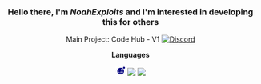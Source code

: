 <div align="center">

  ### Hello there, I'm *NoahExploits* and I'm interested in developing this for others ###
  
  Main Project:
  Code Hub - V1 <a href="https://discord.gg/2NWj7KUsjH">  <img src="https://raw.githubusercontent.com/anuraghazra/anuraghazra/master/assets/discord-round.svg" alt="Discord" width="27px"></a>
  
  
  **Languages**
  
  <code><img height="20" src="https://raw.githubusercontent.com/github/explore/80688e429a7d4ef2fca1e82350fe8e3517d3494d/topics/lua/lua.png"></code>
  <code><img height="20" src="https://cdn.discordapp.com/emojis/403294924432211968.png"></code>
  <code><img height="20" src="https://code.visualstudio.com/favicon.ico"></code>
